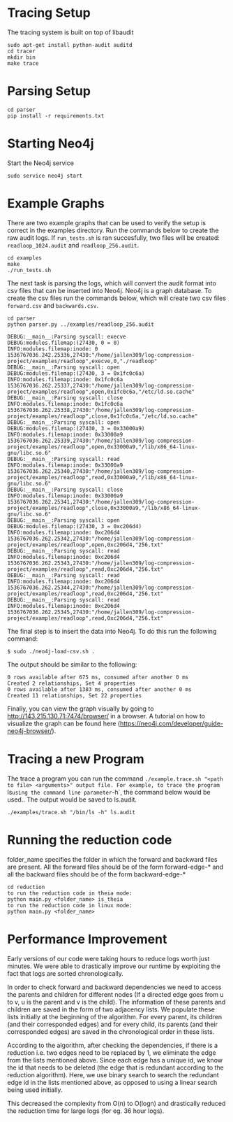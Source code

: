 Tracing Setup
===

The tracing system is built on top of libaudit

```shell
sudo apt-get install python-audit auditd
cd tracer
mkdir bin
make trace
```


Parsing Setup
===

```shell
cd parser
pip install -r requirements.txt
```


Starting Neo4j
===

Start the Neo4j service

```shell
sudo service neo4j start
```

Example Graphs
===

There are two example graphs that can be used to verify the setup is correct
in the examples directory. Run the commands below to create the raw audit
logs. If `run_tests.sh` is ran succesfully, two files will be created:
`readloop_1024.audit` and `readloop_256.audit`.

```shell
cd examples
make
./run_tests.sh
```

The next task is parsing the logs, which will convert the audit format
into csv files that can be inserted into Neo4j. Neo4j is a graph database.
To create the csv files run the commands below, which will create two csv
files `forward.csv` and `backwards.csv`.

```shell
cd parser
python parser.py ../examples/readloop_256.audit
```

```shell
DEBUG:__main__:Parsing syscall: execve
DEBUG:modules.filemap:(27430, 0 = 0)
INFO:modules.filemap:inode: 0
1536767036.242.25336,27430:"/home/jallen309/log-compression-project/examples/readloop",execve,0,"./readloop"
DEBUG:__main__:Parsing syscall: open
DEBUG:modules.filemap:(27430, 3 = 0x1fc0c6a)
INFO:modules.filemap:inode: 0x1fc0c6a
1536767036.262.25337,27430:"/home/jallen309/log-compression-project/examples/readloop",open,0x1fc0c6a,"/etc/ld.so.cache"
DEBUG:__main__:Parsing syscall: close
INFO:modules.filemap:inode: 0x1fc0c6a
1536767036.262.25338,27430:"/home/jallen309/log-compression-project/examples/readloop",close,0x1fc0c6a,"/etc/ld.so.cache"
DEBUG:__main__:Parsing syscall: open
DEBUG:modules.filemap:(27430, 3 = 0x33000a9)
INFO:modules.filemap:inode: 0x33000a9
1536767036.262.25339,27430:"/home/jallen309/log-compression-project/examples/readloop",open,0x33000a9,"/lib/x86_64-linux-gnu/libc.so.6"
DEBUG:__main__:Parsing syscall: read
INFO:modules.filemap:inode: 0x33000a9
1536767036.262.25340,27430:"/home/jallen309/log-compression-project/examples/readloop",read,0x33000a9,"/lib/x86_64-linux-gnu/libc.so.6"
DEBUG:__main__:Parsing syscall: close
INFO:modules.filemap:inode: 0x33000a9
1536767036.262.25341,27430:"/home/jallen309/log-compression-project/examples/readloop",close,0x33000a9,"/lib/x86_64-linux-gnu/libc.so.6"
DEBUG:__main__:Parsing syscall: open
DEBUG:modules.filemap:(27430, 3 = 0xc206d4)
INFO:modules.filemap:inode: 0xc206d4
1536767036.262.25342,27430:"/home/jallen309/log-compression-project/examples/readloop",open,0xc206d4,"256.txt"
DEBUG:__main__:Parsing syscall: read
INFO:modules.filemap:inode: 0xc206d4
1536767036.262.25343,27430:"/home/jallen309/log-compression-project/examples/readloop",read,0xc206d4,"256.txt"
DEBUG:__main__:Parsing syscall: read
INFO:modules.filemap:inode: 0xc206d4
1536767036.262.25344,27430:"/home/jallen309/log-compression-project/examples/readloop",read,0xc206d4,"256.txt"
DEBUG:__main__:Parsing syscall: read
INFO:modules.filemap:inode: 0xc206d4
1536767036.262.25345,27430:"/home/jallen309/log-compression-project/examples/readloop",read,0xc206d4,"256.txt"
```


The final step is to insert the data into Neo4j. To do this run the following
command:

```shell
$ sudo ./neo4j-load-csv.sh .
```

The output should be similar to the following:

```shell
0 rows available after 675 ms, consumed after another 0 ms
Created 2 relationships, Set 4 properties
0 rows available after 1383 ms, consumed after another 0 ms
Created 11 relationships, Set 22 properties
```

Finally, you can view the graph visually by going to http://143.215.130.71:7474/browser/
in a browser. A tutorial on how to visualize the graph can be found here (https://neo4j.com/developer/guide-neo4j-browser/).


Tracing a new Program
===

The trace a program you can run the command `./example.trace.sh "<path to file> <arguments>" output file. For example, to trace the
program `ls` using the command line parameter `-h`, the command below would be used.. The output would be saved to ls.audit.

```shell
./examples/trace.sh "/bin/ls -h" ls.audit
```

Running the reduction code
===
folder_name specifies the folder in which the forward and backward files are present. All the forward
files should be of the form forward-edge-* and all the backward files should be of the form backward-edge-*

```shell
cd reduction
to run the reduction code in theia mode:
python main.py <folder_name> is_theia
to run the reduction code in linux mode:
python main.py <folder_name>

```

Performance Improvement
===
Early versions of our code were taking hours to reduce logs worth just minutes. We were able to drastically improve our runtime by exploiting the fact that logs are sorted chronologically.

In order to check forward and backward dependencies we need to access the parents and children for different nodes (If a directed edge goes from u to v, u is the parent and v is the child).  The information of these parents and children are saved in the form of two adjacency lists. We populate these lists initially at the beginning of the algorithm. For every parent, its children (and their corresponded edges) and for every child, its parents (and their corresponded edges) are saved in the chronological order in these lists.

According to the algorithm, after checking the dependencies, if there is a reduction i.e. two edges need to be replaced by 1, we eliminate the edge from the lists mentioned above. Since each edge has a unique id, we know the id that needs to be deleted (the edge that is redundant according to the reduction algorithm). Here, we use binary search to search the redundant edge id in the lists mentioned above, as opposed to using a linear search being used initially.

This decreased the complexity from O(n) to O(logn) and drastically reduced the reduction time for large logs (for eg. 36 hour logs).
